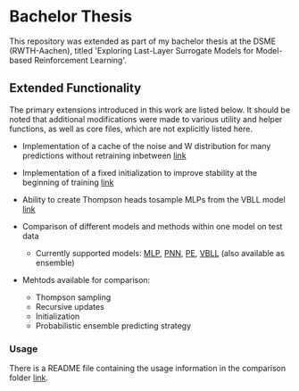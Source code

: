 # Bachelor Thesis
This repository was extended as part of my bachelor thesis at the DSME (RWTH-Aachen), titled 'Exploring Last-Layer Surrogate Models for Model-based Reinforcement Learning'.

## Extended Functionality
The primary extensions introduced in this work are listed below. It should be noted that additional modifications were made to various utility and helper functions, as well as core files, which are not explicitly listed here.

- Implementation of a cache of the noise and W distribution for many predictions without retraining inbetween [link](vbll/layers/regression.py)
- Implementation of a fixed initialization to improve stability at the beginning of training [link](vbll/layers/regression.py)
- Ability to create Thompson heads tosample MLPs from the VBLL model [link](vbll/layers/regression.py)

- Comparison of different models and methods within one model on test data
    - Currently supported models: [MLP](model_comparison/models/mlp.py), [PNN](model_comparison/models/pnn.py), [PE](default_gaussian_mean_var_ensemble), [VBLL](model_comparison/models/vbll_mlp.py) (also available as ensemble)
- Mehtods available for comparison:
    - Thompson sampling 
    - Recursive updates
    - Initialization
    - Probabilistic ensemble predicting strategy

### Usage
There is a README file containing the usage information in the comparison folder [link](model_comparison/README.md).
